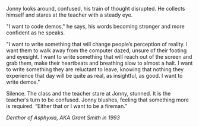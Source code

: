 <!--
.. link:
.. description: In which a little boy exposes his wish to write programming demos.
.. tags: quotes, programming
.. date: 2013/10/28 00:04:49
.. title: I want to code demos
.. slug: i-want-to-code-demos
-->

Jonny looks around, confused, his train of thought disrupted. He collects
himself and stares at the teacher with a steady eye.

"I want to code demos," he says, his words becoming stronger and more confident
as he speaks.

"I want to write something that will change people’s perception of reality. I
want them to walk away from the computer dazed, unsure of their footing and
eyesight. I want to write something that will reach out of the screen and grab
them, make their heartbeats and breathing slow to almost a halt. I want to write
something they are reluctant to leave, knowing that nothing they experience that
day will be quite as real, as insightful, as good. I want to write demos."

Silence. The class and the teacher stare at Jonny, stunned. It is the teacher’s
turn to be confused. Jonny blushes, feeling that something more is required.
“Either that or I want to be a fireman.”

_Denthor of Asphyxia, AKA Grant Smith in 1993_
